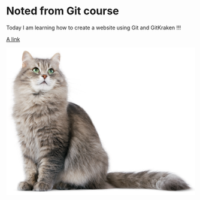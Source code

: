 # Noted from Git course

Today I am learning how to create a website using Git and GitKraken !!!

[A link](https://srse-git-github-zero2hero.netlify.app/02-websites-with-github-pages/01-markdown-intro/)

![](siberian_cat.png)